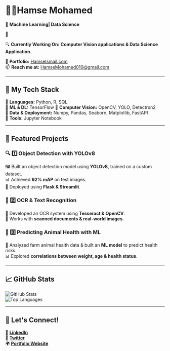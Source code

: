 #  👋🏽**Hamse Mohamed**  
📌 **Machine Learning| Data Science**  

🚀 

🔍 **Currently Working On:** **Computer Vision applications & Data Science Application.**  

🔗 **Portfolio:** [HamseIsmail.com](#)  
📫 **Reach me at:** [HamseMohamed010@gmail.com](#)  

---

## 🚀 **My Tech Stack**  
🔹 **Languages:** Python, R, SQL  
🔹 **ML & DL:** TensorFlow
🔹 **Computer Vision:** OpenCV, YOLO, Detectron2  
🔹 **Data & Deployment:** Numpy, Pandas, Seaborn, Matplotlib, FastAPI  
🔹 **Tools:** Jupyter Notebook 

---

## 📌 **Featured Projects**  

### 🔍 **1️⃣ Object Detection with YOLOv8**  
🖼️ Built an object detection model using **YOLOv8**, trained on a custom dataset.  
📊 Achieved **92% mAP** on test images.  
🚀 Deployed using **Flask & Streamlit**.  

### 📝 **2️⃣ OCR & Text Recognition**  
📄 Developed an OCR system using **Tesseract & OpenCV**.  
🎯 Works with **scanned documents & real-world images**.  

### 🧠 **3️⃣ Predicting Animal Health with ML**  
🔬 Analyzed farm animal health data & built an **ML model** to predict health risks.  
📊 Explored **correlations between weight, age & health status**.  

---

## 📈 **GitHub Stats**  

![GitHub Stats](https://github-readme-stats.vercel.app/api?username=HamseMoismaila&show_icons=true&theme=radical)  
![Top Languages](https://github-readme-stats.vercel.app/api/top-langs/?username=HamseMoismaila&layout=compact&theme=radical) 

---

## 📢 **Let's Connect!**  
🔗 [**LinkedIn**](https://www.linkedin.com/in/hamse-mohamed-ds-101410243/)  
💬 [**Twitter**](#)  
🌍 [**Portfolio Website**](HamseIsmail.com)  
